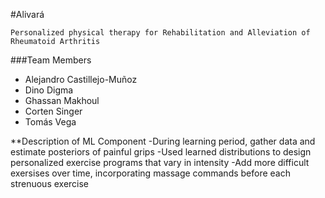 #Alivará

    Personalized physical therapy for Rehabilitation and Alleviation of Rheumatoid Arthritis

###Team Members
- Alejandro Castillejo-Muñoz
- Dino Digma
- Ghassan Makhoul
- Corten Singer
- Tomás Vega

**Description of ML Component
-During learning period, gather data and estimate posteriors of painful grips
-Used learned distributions to design personalized exercise programs that vary in intensity 
-Add more difficult exersises over time, incorporating massage commands before each strenuous exercise
